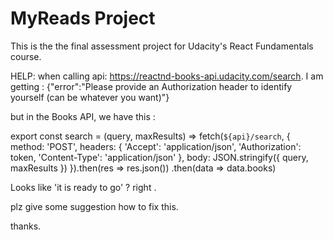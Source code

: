 # MyReads Project

This is the the final assessment project for Udacity's React Fundamentals course.


HELP:
when calling api: https://reactnd-books-api.udacity.com/search.  I am getting :
{"error":"Please provide an Authorization header to identify yourself (can be whatever you want)"}


but in the Books API, we have this :

export const search = (query, maxResults) =>
  fetch(`${api}/search`, {
    method: 'POST',
    headers: {
      'Accept': 'application/json',
      'Authorization': token,
      'Content-Type': 'application/json'
    },
    body: JSON.stringify({ query, maxResults })
  }).then(res => res.json())
    .then(data => data.books)


Looks like 'it is ready to go' ? right .

plz give some suggestion how to fix this.

thanks.
